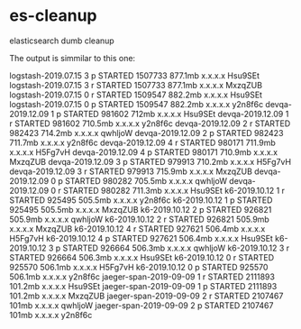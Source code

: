 # es-cleanup
elasticsearch dumb cleanup


The output is simmilar to this one:

logstash-2019.07.15       3 p STARTED 1507733  877.1mb x.x.x.x  Hsu9SEt
logstash-2019.07.15       3 r STARTED 1507733  877.1mb x.x.x.x   MxzqZUB
logstash-2019.07.15       0 r STARTED 1509547  882.2mb x.x.x.x  Hsu9SEt
logstash-2019.07.15       0 p STARTED 1509547  882.2mb x.x.x.x  y2n8f6c
devqa-2019.12.09          1 p STARTED  981602    712mb x.x.x.x  Hsu9SEt
devqa-2019.12.09          1 r STARTED  981602  710.5mb x.x.x.x  y2n8f6c
devqa-2019.12.09          2 r STARTED  982423  714.2mb x.x.x.x qwhljoW
devqa-2019.12.09          2 p STARTED  982423  711.7mb x.x.x.x  y2n8f6c
devqa-2019.12.09          4 r STARTED  980171  711.9mb x.x.x.x H5Fg7vH
devqa-2019.12.09          4 p STARTED  980171  710.9mb x.x.x.x   MxzqZUB
devqa-2019.12.09          3 p STARTED  979913  710.2mb x.x.x.x H5Fg7vH
devqa-2019.12.09          3 r STARTED  979913  715.9mb x.x.x.x   MxzqZUB
devqa-2019.12.09          0 p STARTED  980282  705.5mb x.x.x.x qwhljoW
devqa-2019.12.09          0 r STARTED  980282  711.3mb x.x.x.x  Hsu9SEt
k6-2019.10.12             1 r STARTED  925495  505.5mb x.x.x.x  y2n8f6c
k6-2019.10.12             1 p STARTED  925495  505.5mb x.x.x.x   MxzqZUB
k6-2019.10.12             2 p STARTED  926821  505.9mb x.x.x.x qwhljoW
k6-2019.10.12             2 r STARTED  926821  505.9mb x.x.x.x   MxzqZUB
k6-2019.10.12             4 r STARTED  927621  506.4mb x.x.x.x H5Fg7vH
k6-2019.10.12             4 p STARTED  927621  506.4mb x.x.x.x  Hsu9SEt
k6-2019.10.12             3 p STARTED  926664  506.3mb x.x.x.x qwhljoW
k6-2019.10.12             3 r STARTED  926664  506.3mb x.x.x.x  Hsu9SEt
k6-2019.10.12             0 r STARTED  925570  506.1mb x.x.x.x H5Fg7vH
k6-2019.10.12             0 p STARTED  925570  506.1mb x.x.x.x  y2n8f6c
jaeger-span-2019-09-09    1 r STARTED 2111893  101.2mb x.x.x.x  Hsu9SEt
jaeger-span-2019-09-09    1 p STARTED 2111893  101.2mb x.x.x.x   MxzqZUB
jaeger-span-2019-09-09    2 r STARTED 2107467    101mb x.x.x.x qwhljoW
jaeger-span-2019-09-09    2 p STARTED 2107467    101mb x.x.x.x  y2n8f6c
